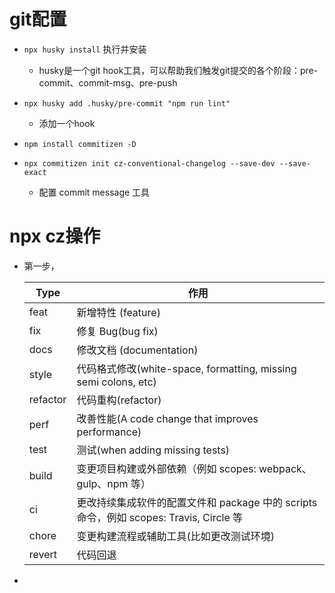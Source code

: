 # git配置

- `npx husky install` 执行并安装
  - husky是一个git hook工具，可以帮助我们触发git提交的各个阶段：pre-commit、commit-msg、pre-push

- `npx husky add .husky/pre-commit "npm run lint"`
  - 添加一个hook
- `npm install commitizen -D`
- `npx commitizen init cz-conventional-changelog --save-dev --save-exact`
  - 配置 commit message 工具

# npx cz操作

- 第一步，

  | Type     | 作用                                                         |
  | -------- | ------------------------------------------------------------ |
  | feat     | 新增特性 (feature)                                           |
  | fix      | 修复 Bug(bug fix)                                            |
  | docs     | 修改文档 (documentation)                                     |
  | style    | 代码格式修改(white-space, formatting, missing semi colons, etc) |
  | refactor | 代码重构(refactor)                                           |
  | perf     | 改善性能(A code change that improves performance)            |
  | test     | 测试(when adding missing tests)                              |
  | build    | 变更项目构建或外部依赖（例如 scopes: webpack、gulp、npm 等） |
  | ci       | 更改持续集成软件的配置文件和 package 中的 scripts 命令，例如 scopes: Travis, Circle 等 |
  | chore    | 变更构建流程或辅助工具(比如更改测试环境)                     |
  | revert   | 代码回退                                                     |

- 